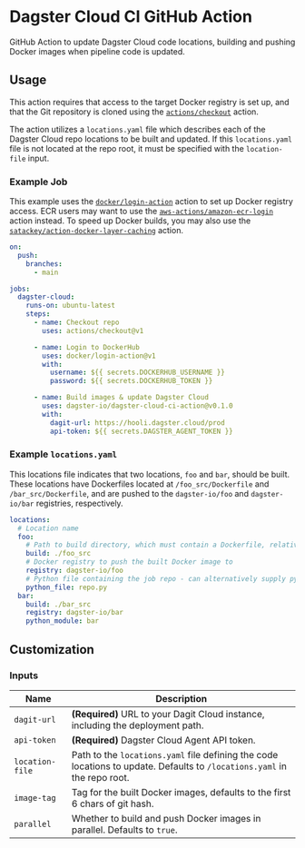 # Dagster Cloud CI GitHub Action

GitHub Action to update Dagster Cloud code locations, building and pushing Docker images when pipeline code is updated.

## Usage

This action requires that access to the target Docker registry is set up, and that the
Git repository is cloned using the [`actions/checkout`](https://github.com/actions/checkout)
action.

The action utilizes a `locations.yaml` file which describes each of the Dagster Cloud repo
locations to be built and updated. If this `locations.yaml` file is not located at the repo root,
it must be specified with the `location-file` input.

### Example Job
This example uses the [`docker/login-action`](https://github.com/docker/login-action) action to set up Docker registry access. ECR users may want to use the [`aws-actions/amazon-ecr-login`](https://github.com/aws-actions/amazon-ecr-login) action instead. To speed up Docker builds, you may also
use the [`satackey/action-docker-layer-caching`](https://github.com/satackey/action-docker-layer-caching) action.


```yaml
on:
  push:
    branches:
      - main

jobs:
  dagster-cloud:
    runs-on: ubuntu-latest
    steps:
      - name: Checkout repo
        uses: actions/checkout@v1

      - name: Login to DockerHub
        uses: docker/login-action@v1
        with:
          username: ${{ secrets.DOCKERHUB_USERNAME }}
          password: ${{ secrets.DOCKERHUB_TOKEN }}

      - name: Build images & update Dagster Cloud
        uses: dagster-io/dagster-cloud-ci-action@v0.1.0
        with:
          dagit-url: https://hooli.dagster.cloud/prod
          api-token: ${{ secrets.DAGSTER_AGENT_TOKEN }}
```

### Example `locations.yaml`
This locations file indicates that two locations, `foo` and `bar`, should be built. These
locations have
Dockerfiles located at `/foo_src/Dockerfile` and `/bar_src/Dockerfile`, and are pushed to the
`dagster-io/foo` and `dagster-io/bar` registries, respectively.

```yaml
locations:
  # Location name
  foo:
    # Path to build directory, which must contain a Dockerfile, relative to the locations.yaml folder
    build: ./foo_src
    # Docker registry to push the built Docker image to
    registry: dagster-io/foo
    # Python file containing the job repo - can alternatively supply python_module as below
    python_file: repo.py
  bar:
    build: ./bar_src
    registry: dagster-io/bar
    python_module: bar
```



## Customization

### Inputs
| Name                            | Description                                                                                  |
|---------------------------------|----------------------------------------------------------------------------------------------|
| `dagit-url`                     | **(Required)** URL to your Dagit Cloud instance, including the deployment path.              |
| `api-token`                     | **(Required)** Dagster Cloud Agent API token.                                                |
| `location-file`                 | Path to the `locations.yaml` file defining the code locations to update. Defaults to `/locations.yaml` in the repo root. |
| `image-tag`                     | Tag for the built Docker images, defaults to the first 6 chars of git hash.                  |
| `parallel`                      | Whether to build and push Docker images in parallel. Defaults to `true`.                     |